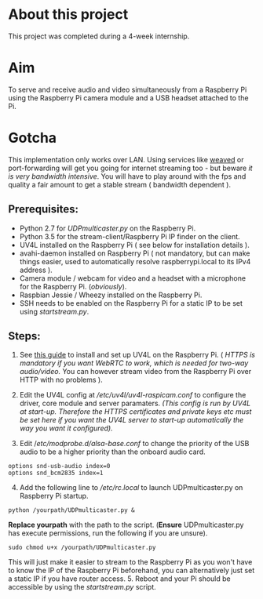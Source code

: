 # About this project

This project was completed during a 4-week internship. 

# Aim

To serve and receive audio and video simultaneously from a Raspberry Pi using the Raspberry Pi camera module and a USB headset attached to the Pi.

# Gotcha

This implementation only works over LAN. Using services like [weaved](https://www.weaved.com/) or port-forwarding will get you going for internet streaming too - but beware *it is very bandwidth intensive*. You will have to play around with the fps and quality a fair amount to get a stable stream ( bandwidth dependent ).

## Prerequisites:
  * Python 2.7 for *UDPmulticaster.py* on the Raspberry Pi.
  * Python 3.5 for the stream-client/Raspberry Pi IP finder on the client.
  * UV4L installed on the Raspberry Pi ( see below for installation details ).
  * avahi-daemon installed on Raspberry Pi ( not mandatory, but can make things easier, used to automatically resolve raspberrypi.local to its IPv4 address ).
  * Camera module / webcam for video and a headset with a microphone for the Raspberry Pi. (*obviously*).
  * Raspbian Jessie / Wheezy installed on the Raspberry Pi.
  * SSH needs to be enabled on the Raspberry Pi for a static IP to be set using *startstream.py*.

## Steps:
  1. See [this guide](http://www.linux-projects.org/uv4l/installation/) to install and set up UV4L on the Raspberry Pi. ( *HTTPS is mandatory if you want WebRTC to work, which is needed for two-way audio/video.* You can however stream video from the Raspberry Pi over HTTP with no problems ).
  
  2. Edit the UV4L config at  */etc/uv4l/uv4l-raspicam.conf*  to configure the driver, core module and server paramaters. *(This config is run by UV4L at start-up. Therefore the HTTPS certificates and private keys etc must be set here if you want the UV4L server to start-up automatically the way you want it configured).*
  3. Edit  /*etc/modprobe.d/alsa-base.conf*  to change the priority of the USB audio to be a higher priority than the onboard audio card.
   
   ```shell
   options snd-usb-audio index=0
   options snd_bcm2835 index=1
   ```
  4. Add the following line to  */etc/rc.local*  to launch UDPmulticaster.py on Raspberry Pi startup.
  
   ```shell
   python /yourpath/UDPmulticaster.py &
   ```
   
   **Replace yourpath** with the path to the script. (**Ensure** UDPmulticaster.py has execute permissions,
   run the following if you are unsure).
   
   ```shell
   sudo chmod u+x /yourpath/UDPmulticaster.py 
   ```
   
   This will just make it easier to stream to the Raspberry Pi as you won't have to know the IP of the Raspberry Pi beforehand, you can alternatively just set a static IP if you have router access.
  5. Reboot and your Pi should be accessible by using the *startstream.py* script.
  
